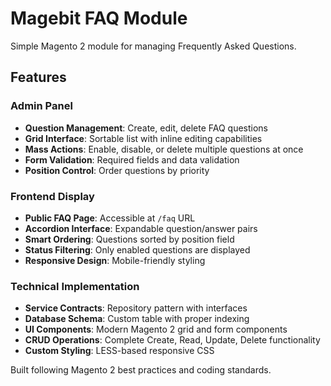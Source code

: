 # Magebit FAQ Module

Simple Magento 2 module for managing Frequently Asked Questions.

## Features

### Admin Panel
- **Question Management**: Create, edit, delete FAQ questions
- **Grid Interface**: Sortable list with inline editing capabilities  
- **Mass Actions**: Enable, disable, or delete multiple questions at once
- **Form Validation**: Required fields and data validation
- **Position Control**: Order questions by priority

### Frontend Display
- **Public FAQ Page**: Accessible at `/faq` URL
- **Accordion Interface**: Expandable question/answer pairs
- **Smart Ordering**: Questions sorted by position field
- **Status Filtering**: Only enabled questions are displayed
- **Responsive Design**: Mobile-friendly styling

### Technical Implementation
- **Service Contracts**: Repository pattern with interfaces
- **Database Schema**: Custom table with proper indexing
- **UI Components**: Modern Magento 2 grid and form components
- **CRUD Operations**: Complete Create, Read, Update, Delete functionality
- **Custom Styling**: LESS-based responsive CSS

Built following Magento 2 best practices and coding standards.